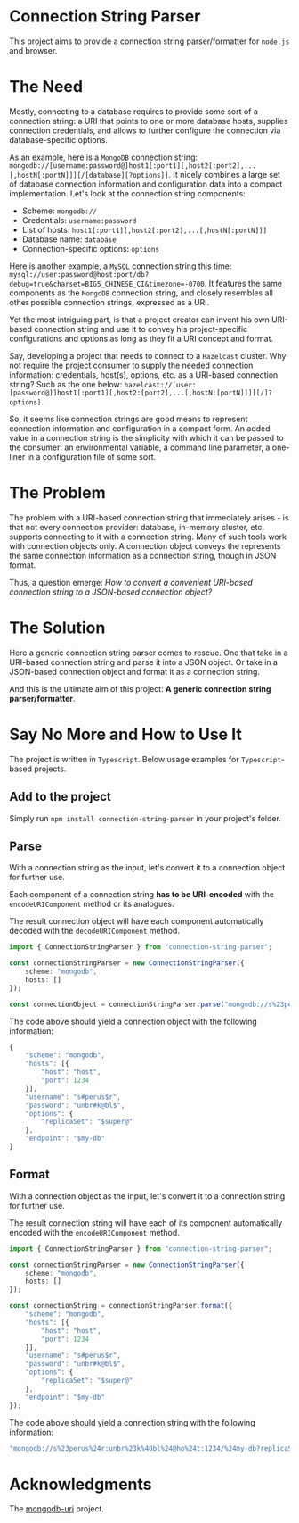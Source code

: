 # Connection String Parser
This project aims to provide a connection string parser/formatter for `node.js` and browser.

# The Need
Mostly, connecting to a database requires to provide some sort of a connection string: a URI that points to one or more database hosts, supplies connection credentials, and allows to further configure the connection via database-specific options.

As an example, here is a `MongoDB` connection string: `mongodb://[username:password@]host1[:port1][,host2[:port2],...[,hostN[:portN]]][/[database][?options]]`. It nicely combines a large set of database connection information and configuration data into a compact implementation. Let's look at the connection string components:

* Scheme: `mongodb://`
* Credentials: `username:password`
* List of hosts: `host1[:port1][,host2[:port2],...[,hostN[:portN]]]`
* Database name: `database`
* Connection-specific options: `options`

Here is another example, a `MySQL` connection string this time: `mysql://user:password@host:port/db?debug=true&charset=BIG5_CHINESE_CI&timezone=-0700`. It features the same components as the `MongoDB` connection string, and closely resembles all other possible connection strings, expressed as a URI.

Yet the most intriguing part, is that a project creator can invent his own URI-based connection string and use it to convey his project-specific configurations and options as long as they fit a URI concept and format.

Say, developing a project that needs to connect to a `Hazelcast` cluster. Why not require the project consumer to supply the needed connection information: credentials, host(s), options, etc. as a URI-based connection string? Such as the one below: `hazelcast://[user:[password@]]host1[:port1][,host2:[port2],...[,hostN:[portN]]][[/]?options]`.

So, it seems like connection strings are good means to represent connection information and configuration in a compact form. An added value in a connection string is the simplicity with which it can be passed to the consumer: an environmental variable, a command line parameter, a one-liner in a configuration file of some sort.

# The Problem
The problem with a URI-based connection string that immediately arises - is that not every connection provider: database, in-memory cluster, etc. supports connecting to it with a connection string. Many of such tools work with connection objects only. A connection object conveys the represents the same connection information as a connection string, though in JSON format.

Thus, a question emerge: *How to convert a convenient URI-based connection string to a JSON-based connection object?*

# The Solution
Here a generic connection string parser comes to rescue. One that take in a URI-based connection string and parse it into a JSON object. Or take in a JSON-based connection object and format it as a connection string.

And this is the ultimate aim of this project: **A generic connection string parser/formatter**.

# Say No More and How to Use It
The project is written in `Typescript`. Below usage examples for `Typescript`-based projects.

## Add to the project
Simply run `npm install connection-string-parser` in your project's folder.

## Parse
With a connection string as the input, let's convert it to a connection object for further use.

Each component of a connection string **has to be URI-encoded** with the `encodeURIComponent` method or its analogues.

The result connection object will have each component automatically decoded with the `decodeURIComponent` method.

```typescript
import { ConnectionStringParser } from "connection-string-parser";

const connectionStringParser = new ConnectionStringParser({
	scheme: "mongodb",
	hosts: []
});

const connectionObject = connectionStringParser.parse("mongodb://s%23perus%24r:unbr%23k%40bl%24@ho%24t:1234/%24my-db?replicaSet=%24super%40");
```

The code above should yield a connection object with the following information:

```typescript
{
	"scheme": "mongodb",
	"hosts": [{
		"host": "host",
		"port": 1234
	}],
	"username": "s#perus$r",
	"password": "unbr#k@bl$",
	"options": {
		"replicaSet": "$super@"
	},
	"endpoint": "$my-db"
}
```

## Format
With a connection object as the input, let's convert it to a connection string for further use.

The result connection string will have each of its component automatically encoded with the `encodeURIComponent` method.

```typescript
import { ConnectionStringParser } from "connection-string-parser";

const connectionStringParser = new ConnectionStringParser({
	scheme: "mongodb",
	hosts: []
});

const connectionString = connectionStringParser.format({
	"scheme": "mongodb",
	"hosts": [{
		"host": "host",
		"port": 1234
	}],
	"username": "s#perus$r",
	"password": "unbr#k@bl$",
	"options": {
		"replicaSet": "$super@"
	},
	"endpoint": "$my-db"
});
```

The code above should yield a connection string with the following information:

```typescript
"mongodb://s%23perus%24r:unbr%23k%40bl%24@ho%24t:1234/%24my-db?replicaSet=%24super%40"
```

# Acknowledgments
The [mongodb-uri](https://github.com/mongolab/mongodb-uri-node) project.